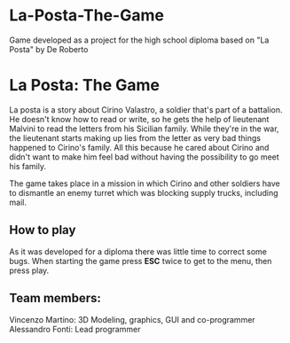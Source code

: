 # La-Posta-The-Game
Game developed as a project for the high school diploma based on "La Posta" by De Roberto

# La Posta: The Game

La posta is a story about Cirino Valastro, a soldier that's part of a battalion. He doesn't know how to read or write, so he gets the help of lieutenant Malvini to read the letters from his Sicilian family. While they're in the war, the lieutenant starts making up lies from the letter as very bad things happened to Cirino's family. All this because he cared about Cirino and didn't want to make him feel bad without having the possibility to go meet his family.

The game takes place in a mission in which Cirino and other soldiers have to dismantle an enemy turret which was blocking supply trucks, including mail.

## How to play
As it was developed for a diploma there was little time to correct some bugs. When starting the game press **ESC** twice to get to the menu, then press play.

## Team members:
Vincenzo Martino: 3D Modeling, graphics, GUI and co-programmer
Alessandro Fonti: Lead programmer
